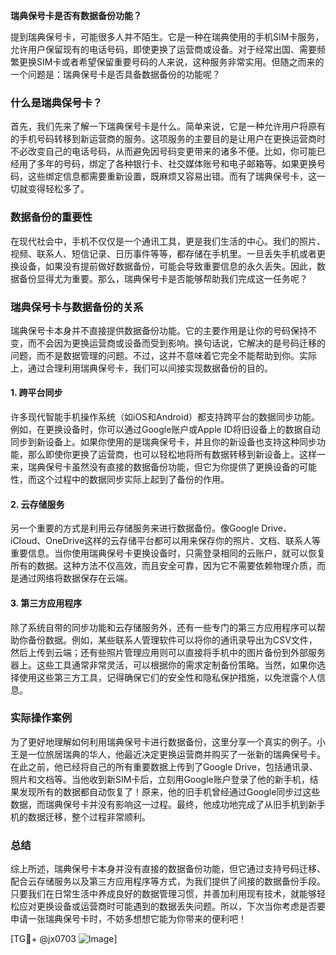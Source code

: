 **瑞典保号卡是否有数据备份功能？**

提到瑞典保号卡，可能很多人并不陌生。它是一种在瑞典使用的手机SIM卡服务，允许用户保留现有的电话号码，即使更换了运营商或设备。对于经常出国、需要频繁更换SIM卡或者希望保留重要号码的人来说，这种服务非常实用。但随之而来的一个问题是：瑞典保号卡是否具备数据备份的功能呢？

### 什么是瑞典保号卡？
首先，我们先来了解一下瑞典保号卡是什么。简单来说，它是一种允许用户将原有的手机号码转移到新运营商的服务。这项服务的主要目的是让用户在更换运营商时不必改变自己的电话号码，从而避免因号码变更带来的诸多不便。比如，你可能已经用了多年的号码，绑定了各种银行卡、社交媒体账号和电子邮箱等。如果更换号码，这些绑定信息都需要重新设置，既麻烦又容易出错。而有了瑞典保号卡，这一切就变得轻松多了。

### 数据备份的重要性
在现代社会中，手机不仅仅是一个通讯工具，更是我们生活的中心。我们的照片、视频、联系人、短信记录、日历事件等等，都存储在手机里。一旦丢失手机或者更换设备，如果没有提前做好数据备份，可能会导致重要信息的永久丢失。因此，数据备份显得尤为重要。那么，瑞典保号卡是否能够帮助我们完成这一任务呢？

### 瑞典保号卡与数据备份的关系
瑞典保号卡本身并不直接提供数据备份功能。它的主要作用是让你的号码保持不变，而不会因为更换运营商或设备而受到影响。换句话说，它解决的是号码迁移的问题，而不是数据管理的问题。不过，这并不意味着它完全不能帮助到你。实际上，通过合理利用瑞典保号卡，我们可以间接实现数据备份的目的。

#### 1. **跨平台同步**
许多现代智能手机操作系统（如iOS和Android）都支持跨平台的数据同步功能。例如，在更换设备时，你可以通过Google账户或Apple ID将旧设备上的数据自动同步到新设备上。如果你使用的是瑞典保号卡，并且你的新设备也支持这种同步功能，那么即使你更换了运营商，也可以轻松地将所有数据转移到新设备上。这样一来，瑞典保号卡虽然没有直接的数据备份功能，但它为你提供了更换设备的可能性，而这个过程中的数据同步实际上起到了备份的作用。

#### 2. **云存储服务**
另一个重要的方式是利用云存储服务来进行数据备份。像Google Drive、iCloud、OneDrive这样的云存储平台都可以用来保存你的照片、文档、联系人等重要信息。当你使用瑞典保号卡更换设备时，只需登录相同的云账户，就可以恢复所有的数据。这种方法不仅高效，而且安全可靠，因为它不需要依赖物理介质，而是通过网络将数据保存在云端。

#### 3. **第三方应用程序**
除了系统自带的同步功能和云存储服务外，还有一些专门的第三方应用程序可以帮助你备份数据。例如，某些联系人管理软件可以将你的通讯录导出为CSV文件，然后上传到云端；还有些照片管理应用则可以直接将手机中的图片备份到外部服务器上。这些工具通常非常灵活，可以根据你的需求定制备份策略。当然，如果你选择使用这些第三方工具，记得确保它们的安全性和隐私保护措施，以免泄露个人信息。

### 实际操作案例
为了更好地理解如何利用瑞典保号卡进行数据备份，这里分享一个真实的例子。小王是一位旅居瑞典的华人，他最近决定更换运营商并购买了一张新的瑞典保号卡。在此之前，他已经将自己的所有重要数据上传到了Google Drive，包括通讯录、照片和文档等。当他收到新SIM卡后，立刻用Google账户登录了他的新手机，结果发现所有的数据都自动恢复了！原来，他的旧手机曾经通过Google同步过这些数据，而瑞典保号卡并没有影响这一过程。最终，他成功地完成了从旧手机到新手机的数据迁移，整个过程非常顺利。

### 总结
综上所述，瑞典保号卡本身并没有直接的数据备份功能，但它通过支持号码迁移、配合云存储服务以及第三方应用程序等方式，为我们提供了间接的数据备份手段。只要我们在日常生活中养成良好的数据管理习惯，并善加利用现有技术，就能够轻松应对更换设备或运营商时可能遇到的数据丢失问题。所以，下次当你考虑是否要申请一张瑞典保号卡时，不妨多想想它能为你带来的便利吧！

[TG💪+ @jx0703 ![Image](https://github.com/user-attachments/assets/dbca1d08-cadb-493c-b0ec-ad6f7a83f270)]